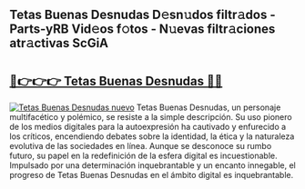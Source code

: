 ## Tetas Buenas Desnudas D𝚎sn𝚞dos filtr𝚊dos - Parts-yRB Vid𝚎os f𝚘tos - N𝚞evas filtr𝚊ciones atr𝚊ctivas ScGiA

# <h2><a href="http://mbdhaw.tromn.icu/?c=Tetas+Buenas+Desnudas">🔗👉👉👉 Tetas Buenas Desnudas 🔗🔗</a></h2>

[![Tetas Buenas Desnudas nuevo](https://i.imgur.com/pEAQMta.gif)](http://mbdhaw.tromn.icu/?c=Tetas+Buenas+Desnudas)
Tetas Buenas Desnudas, un personaje multifacético y polémico, se resiste a la simple descripción. Su uso pionero de los medios digitales para la autoexpresión ha cautivado y enfurecido a los críticos, encendiendo debates sobre la identidad, la ética y la naturaleza evolutiva de las sociedades en línea. Aunque se desconoce su rumbo futuro, su papel en la redefinición de la esfera digital es incuestionable. Impulsado por una determinación inquebrantable y un encanto innegable, el progreso de Tetas Buenas Desnudas en el ámbito digital es inquebrantable.
